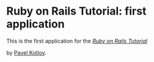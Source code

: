 # Ruby on Rails Tutorial: first application

This is the first application for the
[*Ruby on Rails Tutorial*](http://railstutorial.org/)

by [Pavel Kotlov](http://www.koupland.de).
